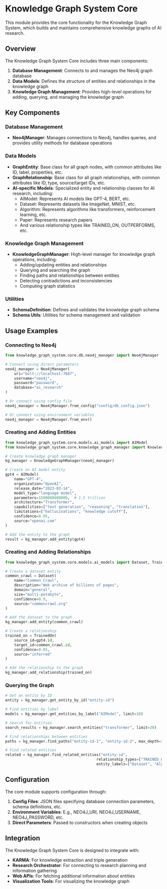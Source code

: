 # Knowledge Graph System Core

This module provides the core functionality for the Knowledge Graph System, which builds and maintains comprehensive knowledge graphs of AI research.

## Overview

The Knowledge Graph System Core includes three main components:

1. **Database Management**: Connects to and manages the Neo4j graph database
2. **Data Models**: Defines the structure of entities and relationships in the knowledge graph
3. **Knowledge Graph Management**: Provides high-level operations for adding, querying, and managing the knowledge graph

## Key Components

### Database Management

- **Neo4jManager**: Manages connections to Neo4j, handles queries, and provides utility methods for database operations

### Data Models

- **GraphEntity**: Base class for all graph nodes, with common attributes like ID, label, properties, etc.
- **GraphRelationship**: Base class for all graph relationships, with common attributes like ID, type, source/target IDs, etc.
- **AI-specific Models**: Specialized entity and relationship classes for AI research, including:
  - AIModel: Represents AI models like GPT-4, BERT, etc.
  - Dataset: Represents datasets like ImageNet, MNIST, etc.
  - Algorithm: Represents algorithms like transformers, reinforcement learning, etc.
  - Paper: Represents research papers
  - And various relationship types like TRAINED_ON, OUTPERFORMS, etc.

### Knowledge Graph Management

- **KnowledgeGraphManager**: High-level manager for knowledge graph operations, including:
  - Adding/updating entities and relationships
  - Querying and searching the graph
  - Finding paths and relationships between entities
  - Detecting contradictions and inconsistencies
  - Computing graph statistics

### Utilities

- **SchemaDefinition**: Defines and validates the knowledge graph schema
- **Schema Utils**: Utilities for schema management and validation

## Usage Examples

### Connecting to Neo4j

```python
from knowledge_graph_system.core.db.neo4j_manager import Neo4jManager

# Connect using direct parameters
neo4j_manager = Neo4jManager(
    uri="bolt://localhost:7687",
    username="neo4j",
    password="password",
    database="ai_research"
)

# Or connect using config file
neo4j_manager = Neo4jManager.from_config("config/db_config.json")

# Or connect using environment variables
neo4j_manager = Neo4jManager.from_env()
```

### Creating and Adding Entities

```python
from knowledge_graph_system.core.models.ai_models import AIModel
from knowledge_graph_system.core.knowledge_graph_manager import KnowledgeGraphManager

# Create knowledge graph manager
kg_manager = KnowledgeGraphManager(neo4j_manager)

# Create an AI model entity
gpt4 = AIModel(
    name="GPT-4",
    organization="OpenAI",
    release_date="2023-03-14",
    model_type="language model",
    parameters=1500000000000,  # 1.5 trillion
    architecture="Transformer",
    capabilities=["text generation", "reasoning", "translation"],
    limitations=["hallucinations", "knowledge cutoff"],
    confidence=0.95,
    source="openai.com"
)

# Add the entity to the graph
result = kg_manager.add_entity(gpt4)
```

### Creating and Adding Relationships

```python
from knowledge_graph_system.core.models.ai_models import Dataset, TrainedOn

# Create a dataset entity
common_crawl = Dataset(
    name="Common Crawl",
    description="Web archive of billions of pages",
    domain="general",
    size="multi-petabyte",
    confidence=0.9,
    source="commoncrawl.org"
)

# Add the dataset to the graph
kg_manager.add_entity(common_crawl)

# Create a relationship
trained_on = TrainedOn(
    source_id=gpt4.id,
    target_id=common_crawl.id,
    confidence=0.85,
    source="inferred"
)

# Add the relationship to the graph
kg_manager.add_relationship(trained_on)
```

### Querying the Graph

```python
# Get an entity by ID
entity = kg_manager.get_entity_by_id("entity-id")

# Find entities by label
models = kg_manager.get_entities_by_label("AIModel", limit=10)

# Search for entities
search_results = kg_manager.search_entities("transformer", limit=20)

# Find relationships between entities
paths = kg_manager.find_paths("entity-id-1", "entity-id-2", max_depth=3)

# Find related entities
related = kg_manager.find_related_entities("entity-id", 
                                         relationship_types=["TRAINED_ON", "USES_ALGORITHM"],
                                         entity_labels=["Dataset", "Algorithm"])
```

## Configuration

The core module supports configuration through:

1. **Config Files**: JSON files specifying database connection parameters, schema definitions, etc.
2. **Environment Variables**: E.g., NEO4J_URI, NEO4J_USERNAME, NEO4J_PASSWORD, etc.
3. **Direct Parameters**: Passed to constructors when creating objects

## Integration

The Knowledge Graph System Core is designed to integrate with:

- **KARMA**: For knowledge extraction and triple generation
- **Research Orchestrator**: For connecting to research planning and information gathering
- **Web APIs**: For fetching additional information about entities
- **Visualization Tools**: For visualizing the knowledge graph